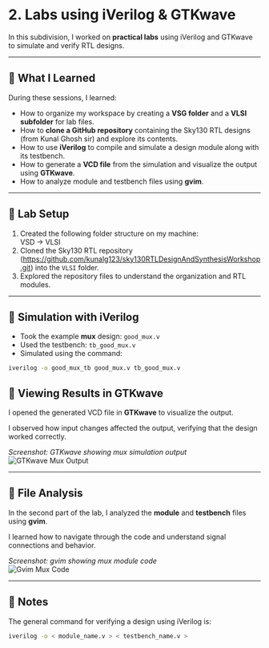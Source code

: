 # 2. Labs using iVerilog & GTKwave

In this subdivision, I worked on **practical labs** using iVerilog and GTKwave to simulate and verify RTL designs.  

---

## 🎯 What I Learned
During these sessions, I learned:  
- How to organize my workspace by creating a **VSG folder** and a **VLSI subfolder** for lab files.  
- How to **clone a GitHub repository** containing the Sky130 RTL designs (from Kunal Ghosh sir) and explore its contents.  
- How to use **iVerilog** to compile and simulate a design module along with its testbench.  
- How to generate a **VCD file** from the simulation and visualize the output using **GTKwave**.  
- How to analyze module and testbench files using **gvim**.

---

## 🔹 Lab Setup
1. Created the following folder structure on my machine:  
            VSD -> VLSI
2. Cloned the Sky130 RTL repository (https://github.com/kunalg123/sky130RTLDesignAndSynthesisWorkshop.git) into the `VLSI` folder.  
3. Explored the repository files to understand the organization and RTL modules.  

---

## 🔹 Simulation with iVerilog
- Took the example **mux** design: `good_mux.v`  
- Used the testbench: `tb_good_mux.v`  
- Simulated using the command:  
```bash
iverilog -o good_mux_tb good_mux.v tb_good_mux.v
```
## 🔹 Viewing Results in GTKwave

I opened the generated VCD file in **GTKwave** to visualize the output.  

I observed how input changes affected the output, verifying that the design worked correctly.  

*Screenshot: GTKwave showing mux simulation output*  
![GTKwave Mux Output](.Screenshots/gtkwave_mux_output.png)

---

## 🔹 File Analysis

In the second part of the lab, I analyzed the **module** and **testbench** files using **gvim**.  

I learned how to navigate through the code and understand signal connections and behavior.  

*Screenshot: gvim showing mux module code*  
![Gvim Mux Code](.Screenshots/gvim_mux_code.png)

---

## 📝 Notes

The general command for verifying a design using iVerilog is:  

```bash
iverilog -o < module_name.v > < testbench_name.v >
```


